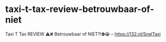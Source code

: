 # taxi-t-tax-review-betrouwbaar-of-niet
Taxi T Tax REVIEW ⚠️❌ Betrouwbaar of NIET?!⛔️😭 – https://132.nl/SnelTaxi
